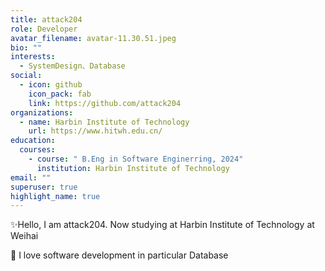 ```yaml
---
title: attack204
role: Developer
avatar_filename: avatar-11.30.51.jpeg
bio: ""
interests:
  - SystemDesign、Database
social:
  - icon: github
    icon_pack: fab
    link: https://github.com/attack204
organizations:
  - name: Harbin Institute of Technology
    url: https://www.hitwh.edu.cn/
education:
  courses:
    - course: " B.Eng in Software Enginerring, 2024"
      institution: Harbin Institute of Technology
email: ""
superuser: true
highlight_name: true
---
```

✨Hello, I am attack204. Now studying at Harbin Institute of Technology at Weihai

💓 I love software development in particular Database